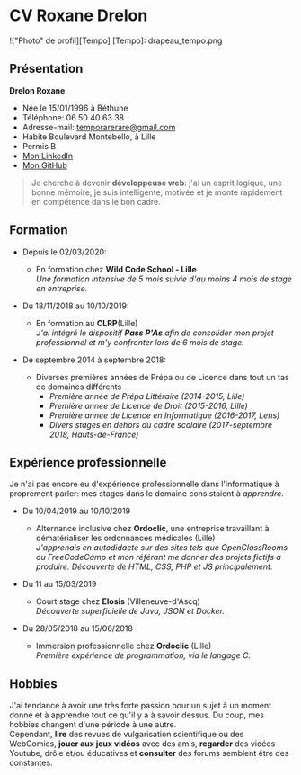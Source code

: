 # CV Roxane Drelon

!["Photo" de profil][Tempo]
[Tempo]: drapeau_tempo.png

## Présentation

  **Drelon Roxane**
* Née le 15/01/1996 à Béthune
* Téléphone: 06 50 40 63 38
* Adresse-mail: temporarerare@gmail.com
* Habite Boulevard Montebello, à Lille
* Permis B
* [Mon LinkedIn](https://www.linkedin.com/in/roxane-drelon-956371162/)
* [Mon GitHub](https://github.com/RoxaneDrelon)

> Je cherche à devenir **développeuse web**: j'ai un esprit logique, une bonne mémoire, je suis intelligente, motivée et je monte rapidement en compétence dans le bon cadre.

## Formation

* Depuis le 02/03/2020:
  * En formation chez **Wild Code School - Lille**  
    _Une formation intensive de 5 mois suivie d'au moins 4 mois de stage en entreprise._

* Du 18/11/2018 au 10/10/2019:
  * En formation au **CLRP**(Lille)  
    _J'ai intégré le dispositif **Pass P'As** afin de consolider mon projet professionnel et m'y confronter lors de 6 mois de stage._

* De septembre 2014 à septembre 2018:
  * Diverses premières années de Prépa ou de Licence dans tout un tas de domaines différents  
    * _Première année de Prépa Littéraire (2014-2015, Lille)_
    * _Première année de Licence de Droit (2015-2016, Lille)_
    * _Première année de Licence en Informatique (2016-2017, Lens)_
    * _Divers stages en dehors du cadre scolaire (2017-septembre 2018, Hauts-de-France)_

## Expérience professionnelle

Je n'ai pas encore eu d'expérience professionnelle dans l'informatique à proprement parler: mes stages dans le domaine consistaient à _apprendre_.

* Du 10/04/2019 au 10/10/2019
  * Alternance inclusive chez **Ordoclic**, une entreprise travaillant à dématérialiser les ordonnances médicales (Lille)  
    _J'apprenais en autodidacte sur des sites tels que OpenClassRooms ou FreeCodeCamp et mon référant me donner des projets fictifs à produire. Découverte de HTML, CSS, PHP et JS principalement._

* Du 11 au 15/03/2019
  * Court stage chez **Elosis** (Villeneuve-d'Ascq)  
    _Découverte superficielle de Java, JSON et Docker._

* Du 28/05/2018 au 15/06/2018
  * Immersion professionnelle chez **Ordoclic** (Lille)  
    _Première expérience de programmation, via le langage C._

## Hobbies

J'ai tendance à avoir une très forte passion pour un sujet à un moment donné et à apprendre tout ce qu'il y a à savoir dessus. Du coup, mes hobbies changent d'une période à une autre.  
Cependant, **lire** des revues de vulgarisation scientifique ou des WebComics, **jouer aux jeux vidéos** avec des amis, **regarder** des vidéos Youtube, drôle et/ou éducatives et **consulter** des forums semblent être des constantes.
